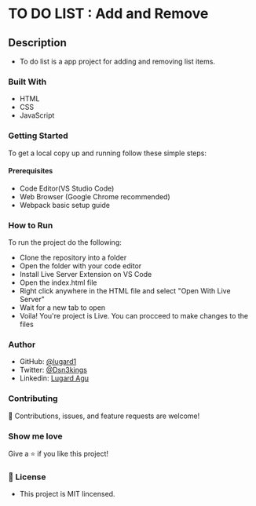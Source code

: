 # TO DO LIST : Add and Remove
## Description
- To do list is a app project for adding and removing list items.

### Built With
- HTML 
- CSS
- JavaScript

### Getting Started 
To get a local copy up and running follow these simple steps:

#### Prerequisites
- Code Editor(VS Studio Code)
- Web Browser (Google Chrome recommended)
- Webpack basic setup guide

### How to Run
To run the project do the following:
- Clone the repository into a folder
- Open the folder with your code editor
- Install Live Server Extension on VS Code
- Open the index.html file 
- Right click anywhere in the HTML file and select "Open With Live Server"
- Wait for a new tab to open
- Voila! You're project is Live. You can procceed to make changes to the files

### Author
- GitHub: [@lugard1](https://github.com/lugard1)
- Twitter: [@Dsn3kings](https://twitter.com/Dsn3kings)
- Linkedin: [Lugard Agu](https://www.linkedin.com/in/lugard-agu-45bb05b6)

### Contributing
🤝 Contributions, issues, and feature requests are welcome!

### Show me love
Give a ⭐️ if you like this project!

### 📝 License
- This project is MIT lincensed.
